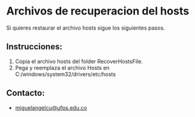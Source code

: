 ﻿Archivos de recuperacion del hosts
==========

Si quieres restaurar el archivo hosts sigue los siguientes pasos.

Instrucciones:
-------------------
1. Copia el archivo hosts del folder RecoverHostsFile.
2. Pega y reemplaza el archivo Hosts en C:/windows/system32/drivers/etc/hosts

Contacto:
--------------------

+ miguelangelcu@ufps.edu.co

